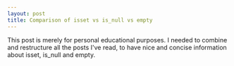```yaml
---
layout: post
title: Comparison of isset vs is_null vs empty
---
```


This post is merely for personal educational purposes. I needed to combine and restructure all the posts I've read, to have nice and concise information about isset, is_null and empty.



